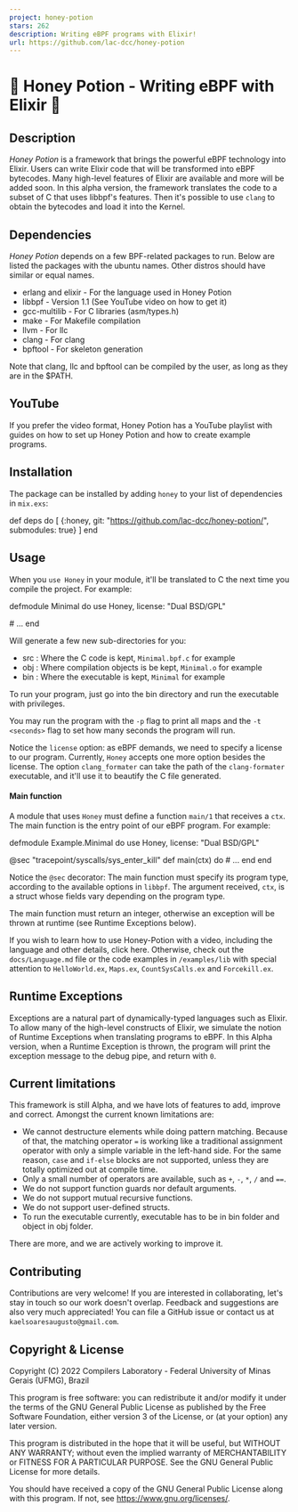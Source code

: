 ```yaml
---
project: honey-potion
stars: 262
description: Writing eBPF programs with Elixir!
url: https://github.com/lac-dcc/honey-potion
---
```


🍯 Honey Potion - Writing eBPF with Elixir 🍯
=============================================

  

Description
-----------

_Honey Potion_ is a framework that brings the powerful eBPF technology into Elixir. Users can write Elixir code that will be transformed into eBPF bytecodes. Many high-level features of Elixir are available and more will be added soon. In this alpha version, the framework translates the code to a subset of C that uses libbpf's features. Then it's possible to use `clang` to obtain the bytecodes and load it into the Kernel.

Dependencies
------------

_Honey Potion_ depends on a few BPF-related packages to run. Below are listed the packages with the ubuntu names. Other distros should have similar or equal names.

-   erlang and elixir - For the language used in Honey Potion
-   libbpf - Version 1.1 (See YouTube video on how to get it)
-   gcc-multilib - For C libraries (asm/types.h)
-   make - For Makefile compilation
-   llvm - For llc
-   clang - For clang
-   bpftool - For skeleton generation

Note that clang, llc and bpftool can be compiled by the user, as long as they are in the $PATH.

YouTube
-------

If you prefer the video format, Honey Potion has a YouTube playlist with guides on how to set up Honey Potion and how to create example programs.

  

Installation
------------

The package can be installed by adding `honey` to your list of dependencies in `mix.exs`:

def deps do
  \[
    {:honey, git: "https://github.com/lac-dcc/honey-potion/", submodules: true}
  \]
end

Usage
-----

When you `use Honey` in your module, it'll be translated to C the next time you compile the project. For example:

defmodule Minimal do
  use Honey, license: "Dual BSD/GPL"

  \# ...
end

Will generate a few new sub-directories for you:

-   src : Where the C code is kept, `Minimal.bpf.c` for example
-   obj : Where compilation objects is be kept, `Minimal.o` for example
-   bin : Where the executable is kept, `Minimal` for example

To run your program, just go into the bin directory and run the executable with privileges.

You may run the program with the `-p` flag to print all maps and the `-t <seconds>` flag to set how many seconds the program will run.

Notice the `license` option: as eBPF demands, we need to specify a license to our program. Currently, `Honey` accepts one more option besides the license. The option `clang_formater` can take the path of the `clang-formater` executable, and it'll use it to beautify the C file generated.

#### Main function

A module that uses `Honey` must define a function `main/1` that receives a `ctx`. The main function is the entry point of our eBPF program. For example:

defmodule Example.Minimal do
  use Honey, license: "Dual BSD/GPL"

  @sec "tracepoint/syscalls/sys\_enter\_kill"
  def main(ctx) do
    \# ...
  end
end

Notice the `@sec` decorator: The main function must specify its program type, according to the available options in `libbpf`. The argument received, `ctx`, is a struct whose fields vary depending on the program type.

The main function must return an integer, otherwise an exception will be thrown at runtime (see Runtime Exceptions below).

If you wish to learn how to use Honey-Potion with a video, including the language and other details, click here. Otherwise, check out the `docs/Language.md` file or the code examples in `/examples/lib` with special attention to `HelloWorld.ex`, `Maps.ex`, `CountSysCalls.ex` and `Forcekill.ex`.

Runtime Exceptions
------------------

Exceptions are a natural part of dynamically-typed languages such as Elixir. To allow many of the high-level constructs of Elixir, we simulate the notion of Runtime Exceptions when translating programs to eBPF. In this Alpha version, when a Runtime Exception is thrown, the program will print the exception message to the debug pipe, and return with `0`.

Current limitations
-------------------

This framework is still Alpha, and we have lots of features to add, improve and correct. Amongst the current known limitations are:

-   We cannot destructure elements while doing pattern matching. Because of that, the matching operator `=` is working like a traditional assignment operator with only a simple variable in the left-hand side. For the same reason, `case` and `if-else` blocks are not supported, unless they are totally optimized out at compile time.
-   Only a small number of operators are available, such as `+`, `-`, `*`, `/` and `==`.
-   We do not support function guards nor default arguments.
-   We do not support mutual recursive functions.
-   We do not support user-defined structs.
-   To run the executable currently, executable has to be in bin folder and object in obj folder.

There are more, and we are actively working to improve it.

Contributing
------------

Contributions are very welcome! If you are interested in collaborating, let's stay in touch so our work doesn't overlap. Feedback and suggestions are also very much appreciated! You can file a GitHub issue or contact us at `kaelsoaresaugusto@gmail.com`.

Copyright & License
-------------------

Copyright (C) 2022 Compilers Laboratory - Federal University of Minas Gerais (UFMG), Brazil

This program is free software: you can redistribute it and/or modify it under the terms of the GNU General Public License as published by the Free Software Foundation, either version 3 of the License, or (at your option) any later version.

This program is distributed in the hope that it will be useful, but WITHOUT ANY WARRANTY; without even the implied warranty of MERCHANTABILITY or FITNESS FOR A PARTICULAR PURPOSE. See the GNU General Public License for more details.

You should have received a copy of the GNU General Public License along with this program. If not, see https://www.gnu.org/licenses/.
